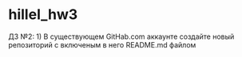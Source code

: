 # hillel_hw3
ДЗ №2: 1) В существующем GitHab.com аккаунте создайте новый репозиторий с включеным в него README.md файлом
